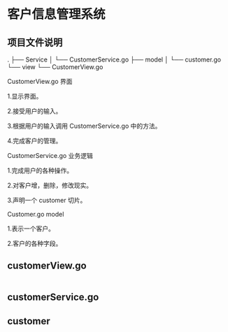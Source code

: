 # 客户信息管理系统

## 项目文件说明

.
├── Service
│   └── CustomerService.go
├── model
│   └── customer.go
└── view
    └── CustomerView.go



CustomerView.go 界面

1.显示界面。

2.接受用户的输入。

3.根据用户的输入调用 CustomerService.go 中的方法。

4.完成客户的管理。



CustomerService.go 业务逻辑

1.完成用户的各种操作。

2.对客户增，删除，修改现实。

3.声明一个 customer 切片。



Customer.go model 

1.表示一个客户。

2.客户的各种字段。





## customerView.go

```go
```



## customerService.go



## customer

